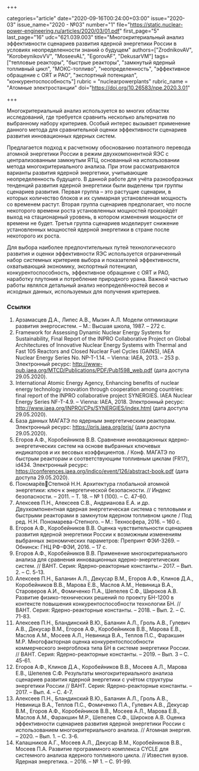 +++

categories="article"
date="2020-09-16T00:24:00+03:00"
issue="2020-03"
issue_name="2020 - №03"
number="1"
file="https://static.nuclear-power-engineering.ru/articles/2020/03/01.pdf"
first_page="5"
last_page="16"
udc="621.039.003"
title="Многокритериальный анализ эффективности сценариев развития ядерной энергетики России в условиях неопределенности знаний о будущем"
authors=["ZrodnikovAV", "KorobeynikovVV", "MoseevAL", "EgorovAF", "DekusarVM"]
tags=["тепловые реакторы", "быстрые реакторы", "замкнутый ядерный топливный цикл", "МОКС-топливо", "неопределенность", "эффективное обращение с ОЯТ и РАО", "экспортный потенциал", "конкурентоспособность"]
rubric = "nuclearpowerplants"
rubric_name = "Атомные электростанции"
doi="https://doi.org/10.26583/npe.2020.3.01"

+++

Многокритериальный анализ используется во многих областях исследований, где требуется сравнить несколько альтернатив по выбранному набору критериев. Особый интерес вызывает применение данного метода для сравнительной оценки эффективности сценариев развития инновационных ядерных систем.

Предлагается подход к расчетному обоснованию поэтапного перевода атомной энергетики России в режим двухкомпонентной ЯЭС с централизованным замкнутым ЯТЦ, основанный на использовании метода многокритериального анализа. При этом рассматриваются варианты развития ядерной энергетики, учитывающие неопределенность будущего. В данной работе для учёта разнообразных тенденций развития ядерной энергетики были выделены три группы сценариев развития. Первая группа – это растущие сценарии, в которых количество блоков и их суммарная установленная мощность со временем растут. Вторая группа сценариев предполагает, что после некоторого времени роста установленных мощностей произойдёт выход на стационарный уровень, в котором изменения мощности от времени не будет. Третья группа сценариев моделирует снижение установленных мощностей ядерной энергетики в стране после некоторого их роста.

Для выбора наиболее предпочтительных путей технологического развития и оценки эффективности ЯЭС используется ограниченный набор системных критериев выбора и показателей эффективности, охватывающий экономику, экспортный потенциал, конкурентоспособность, эффективное обращение с ОЯТ и РАО, наработку плутония и потребление природного урана. Важной частью работы являлся детальный анализ неопределённостей весов и исходных данных, используемых для получения критериев.

### Ссылки

1. Арзамасцев Д.А., Липес А.В., Мызин А.Л. Модели оптимизации развития энергосистем. – М.: Высшая школа, 1987. – 272 с.
2. Framework for Assessing Dynamic Nuclear Energy Systems for Sustainability, Final Report of the INPRO Collaborative Project on Global Architectures of Innovative Nuclear Energy Systems with Thermal and Fast 105 Reactors and Closed Nuclear Fuel Cycles (GAINS), IAEA Nuclear Energy Series No. NP-T-1.14. – Vienna: IAEA, 2013. – 253 p. Электронный ресурс: http://www-pub.iaea.org/MTCD/Publications/PDF/Pub1598_web.pdf (дата доступа 29.05.2020).
3. International Atomic Energy Agency, Enhancing benefits of nuclear energy technology innovation through cooperation among countries: final report of the INPRO collaborative project SYNERGIES. IAEA Nuclear Energy Series NF-T-4.9. – Vienna: IAEA, 2018. Электронный ресурс: http://www.iaea.org/INPRO/CPs/SYNERGIES/index.html (дата доступа 29.05.2020).
4. База данных МАГАТЭ по ядерным энергетическим реакторам. Электронный ресурс: https://pris.iaea.org/pris/ (дата доступа 29.05.2020).
5. Егоров А.Ф., Коробейников В.В. Сравнение инновационных ядерно-энергетических систем на основе выбранных ключевых индикаторов и их весовых коэффициентов. / Конф. МАГАТЭ по быстрым реакторам и соответствующим топливным циклам (FR17), id434. Электронный ресурс: https://conferences.iaea.org/indico/event/126/abstract-book.pdf (дата доступа 29.05.2020).
6. ПономарёвСтепной Н.Н. Архитектура глобальной атомной энергетики: ключ к энергетической безопасности. // Индекс безопасности. – 2011. – Т. 18. – № 1 (100). – С. 47-60.
7. Алексеев П.Н., Алексеев С.В., Андрианова Е.А. и др. Двухкомпонентная ядерная энергетическая система с тепловыми и быстрыми реакторами в замкнутом ядерном топливном цикле / Под ред. Н.Н. Пономарева-Степного. – М.: Техносфера, 2016. – 160 с.
8. Егоров А.Ф., Коробейников В.В. Оценка чувствительности сценариев развития ядерной энергетики России к возможным изменениям выбранных экономических параметров: Препринт ФЭИ-3269. – Обнинск: ГНЦ РФ-ФЭИ, 2016. – 17 с.
9. Егоров А.Ф., Коробейников В.В. Применение многокритериального анализа для сравнения инновационных ядерно-энергетических систем. // ВАНТ. Cерия: Ядерно-реакторные константы.– 2017. – Вып. 2. – С. 5-13.
10. Алексеев П.Н., Баланин А.Л., Декусар В.М., Егоров А.Ф., Клинов Д.А., Коробейников В.В., Марова Е.В., Маслов А.М., Невиница В.А., Староверов А.И., Фомиченко П.А., Шепелев С.Ф., Широков А.В. Развитие физико-технических решений по проекту БН-1200 в контексте повышения конкурентоспособности технологии БН. // ВАНТ. Cерия: Ядерно-реакторные константы. – 2018. – Вып. 2. – С. 71-83.
11. Алексеев П.Н., Бландинский В.Ю., Баланин А.Л., Гроль А.В., Гулевич А.В., Декусар В.М., Егоров А.Ф., Коробейников В.В., Марова Е.В., Маслов А.М., Мосеев А.Л., Невиница В.А., Теплов П.С., Фаракшин М.Р. Многофакторная оценка конкурентоспособности коммерческого энергоблока типа БН в системе энергетики России. // ВАНТ. Cерия: Ядерно-реакторные константы. – 2019. – Вып. 3 – C. 45-61.
12. Егоров А.Ф., Клинов Д.А., Коробейников В.В., Мосеев А.Л., Марова Е.В., Шепелев С.Ф. Результаты многокритериального анализа сценариев развития ядерной энергетики с учётом структуры энергетики России // ВАНТ. Cерия: Ядерно-реакторные константы. – 2017. – Вып. 4. – С. 4-7.
13. Алексеев П.Н., Бландинский В.Ю., Баланин А.Л., Гроль А.В., Невиница В.А., Теплов П.С., Фомиченко П.А., Гулевич А.В., Декусар В.М., Егоров А.Ф., Коробейников В.В., Мосеев А.Л., Марова Е.В., Маслов А.М., Фаракшин М.Р., Шепелев С.Ф., Широков А.В. Оценка эффективности сценариев развития ядерной энергетики России с использованием многокритериального анализа. // Атомная энергия. – 2020. – Вып. 1. – C. 3-6.
14. Калашников А.Г., Мосеев А.Л., Декусар В.М., Коробейников В.В., Мосеев П.А. Развитие программного комплекса CYCLE для системного анализа ядерного топливного цикла. // Известия вузов. Ядерная энергетика. – 2016. – № 1. – C. 91-99.